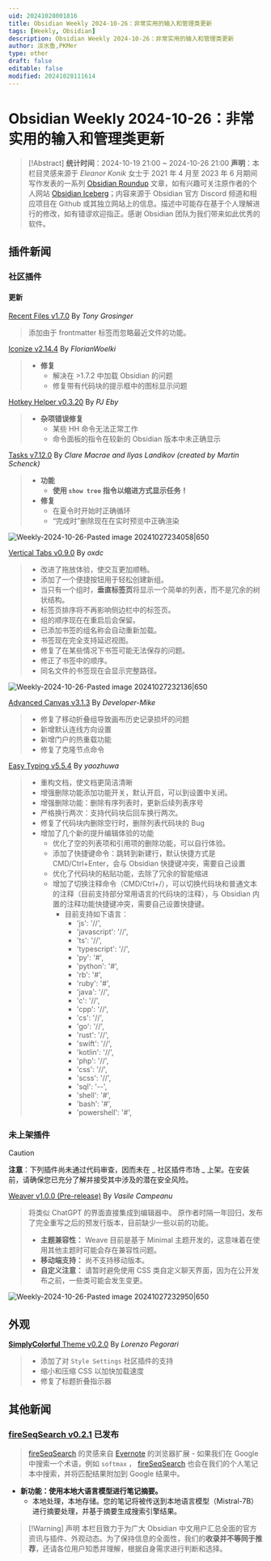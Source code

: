 ```yaml
---
uid: 20241028001816
title: Obsidian Weekly 2024-10-26：非常实用的输入和管理类更新
tags: [Weekly, Obsidian]
description: Obsidian Weekly 2024-10-26：非常实用的输入和管理类更新
author: 淡水鱼,PKMer
type: other
draft: false
editable: false
modified: 20241028111614
---
```


# Obsidian Weekly 2024-10-26：非常实用的输入和管理类更新

> [!Abstract]
> **统计时间**：2024-10-19 21:00 ~ 2024-10-26 21:00
> **声明**：本栏目灵感来源于 _Eleanor Konik_ 女士于 2021 年 4 月至 2023 年 6 月期间写作发表的一系列 [Obsidian Roundup](https://www.eleanorkonik.com/tag/roundup/) 文章，如有兴趣可关注原作者的个人网站 [Obsidian Iceberg](https://www.eleanorkonik.com/)；内容来源于 Obsidian 官方 Discord 频道和相应项目在 Github 或其独立网站上的信息。描述中可能存在基于个人理解进行的修改，如有错谬欢迎指正。感谢 Obsidian 团队为我们带来如此优秀的软件。

## 插件新闻

### 社区插件

#### 更新

[Recent Files v1.7.0](https://github.com/tgrosinger/recent-files-obsidian/releases/tag/1.7.0) By _Tony Grosinger_

> 添加由于 frontmatter 标签而忽略最近文件的功能。

[Iconize v2.14.4](https://github.com/FlorianWoelki/obsidian-iconize/releases/tag/2.14.4) By _FlorianWoelki_

> - **修复**
> 	- 解决在 >1.7.2 中加载 Obsidian 的问题
> 	- 修复带有代码块的提示框中的图标显示问题

[Hotkey Helper v0.3.20](https://github.com/pjeby/hotkey-helper/releases/tag/0.3.20) By _PJ Eby_

> - **杂项错误修复**
> 	- 某些 HH 命令无法正常工作
> 	- 命令面板的指令在较新的 Obsidian 版本中未正确显示

[Tasks v7.12.0](https://github.com/obsidian-tasks-group/obsidian-tasks/releases/tag/7.12.0) By _Clare Macrae and Ilyas Landikov (created by Martin Schenck)_

> - **功能**
> 	- **使用 `show tree` 指令以缩进方式显示任务！**
> - **修复**
> 	- 在夏令时开始时正确循环
> 	- “完成时”删除现在在实时预览中正确渲染

![Weekly-2024-10-26-Pasted image 20241027234058|650](https://cdn.pkmer.cn/images/Weekly-2024-10-26-Pasted%20image%2020241027234058.png!pkmer)

[Vertical Tabs v0.9.0](https://github.com/oxdc/obsidian-vertical-tabs/releases/tag/0.9.0) By _oxdc_

> - 改进了拖放体验，使交互更加顺畅。
> - 添加了一个便捷按钮用于轻松创建新组。
> - 当只有一个组时，**垂直标签页**将显示一个简单的列表，而不是冗余的树状结构。
> - 标签页排序将不再影响侧边栏中的标签页。
> - 组的顺序现在在重启后会保留。
> - 已添加书签的组名称会自动重新加载。
> - 书签现在完全支持延迟视图。
> - 修复了在某些情况下书签可能无法保存的问题。
> - 修正了书签中的顺序。
> - 同名文件的书签现在会显示完整路径。

![Weekly-2024-10-26-Pasted image 20241027232136|650](https://cdn.pkmer.cn/images/Weekly-2024-10-26-Pasted%20image%2020241027232136.png!pkmer)

[Advanced Canvas v3.1.3](https://github.com/Developer-Mike/obsidian-advanced-canvas/releases/tag/3.1.3) By _Developer-Mike_

> - 修复了移动折叠组导致画布历史记录损坏的问题
> - 新增默认连线方向设置
> - 新增门户的热重载功能
> - 修复了克隆节点命令

[Easy Typing v5.5.4](https://github.com/Yaozhuwa/easy-typing-obsidian/releases/tag/5.5.4) By _yaozhuwa_

> - 重构文档，使文档更简洁清晰
> - 增强删除功能添加功能开关，默认开启，可以到设置中关闭。
> - 增强删除功能：删除有序列表时，更新后续列表序号
> - 严格换行两次：支持代码块后回车换行两次。
> - 修复了代码块内删除空行时，删除列表代码块的 Bug
> - 增加了几个新的提升编辑体验的功能
>     - 优化了空的列表项和引用项的删除功能，可以自行体验。
>     - 添加了快捷键命令：跳转到新建行，默认快捷方式是 CMD/Ctrl+Enter，会与 Obsidian 快捷键冲突，需要自己设置
>     - 优化了代码块的粘贴功能，去除了冗余的智能缩进
>     - 增加了切换注释命令（CMD/Ctrl+/），可以切换代码块和普通文本的注释（目前支持部分常用语言的代码块的注释），与 Obsidian 内置的注释功能快捷键冲突，需要自己设置快捷键。
>         - 目前支持如下语言：
>             - 'js': '//',
>             - 'javascript': '//',
>             - 'ts': '//',
>             - 'typescript': '//',
>             - 'py': '#',
>             - 'python': '#',
>             - 'rb': '#',
>             - 'ruby': '#',
>             - 'java': '//',
>             - 'c': '//',
>             - 'cpp': '//',
>             - 'cs': '//',
>             - 'go': '//',
>             - 'rust': '//',
>             - 'swift': '//',
>             - 'kotlin': '//',
>             - 'php': '//',
>             - 'css': '//',
>             - 'scss': '//',
>             - 'sql': '--',
>             - 'shell': '#',
>             - 'bash': '#',
>             - 'powershell': '#',

### 未上架插件

> [!Caution]
> **注意**：下列插件尚未通过代码审查，因而未在 _ 社区插件市场 _ 上架。在安装前，请确保您已充分了解并接受其中涉及的潜在安全风险。

[Weaver v1.0.0 (Pre-release)](https://github.com/vasilecampeanu/obsidian-weaver/releases/tag/1.0.0) By _Vasile Campeanu_

> 将类似 ChatGPT 的界面直接集成到编辑器中。
> 原作者时隔一年回归，发布了完全重写之后的预发行版本，目前缺少一些以前的功能。
> - **主题兼容性：** Weave 目前是基于 Minimal 主题开发的，这意味着在使用其他主题时可能会存在兼容性问题。
> - **移动端支持：** 尚不支持移动版本。
> - **自定义注意：** 请暂时避免使用 CSS 类自定义聊天界面，因为在公开发布之前，一些类可能会发生变更。

![Weekly-2024-10-26-Pasted image 20241027232950|650](https://cdn.pkmer.cn/images/Weekly-2024-10-26-Pasted%20image%2020241027232950.png!pkmer)

## 外观

[**SimplyColorful** Theme v0.2.0](https://github.com/LorenzoPegorari/SimplyColorful/releases/tag/v0.2.0) By _Lorenzo Pegorari_

> - 添加了对 `Style Settings` 社区插件的支持
> - 缩小和压缩 CSS 以加快加载速度
> - 修复了标题折叠指示器

## 其他新闻

### [fireSeqSearch v0.2.1](https://github.com/Endle/fireSeqSearch/releases/tag/0.2.1) 已发布

> [fireSeqSearch](https://github.com/Endle/fireSeqSearch) 的灵感来自 [Evernote](https://evernote.com/) 的浏览器扩展 - 如果我们在 Google 中搜索一个术语，例如 `softmax` ， [fireSeqSearch](https://github.com/Endle/fireSeqSearch) 也会在我们的个人笔记本中搜索，并将匹配结果附加到 Google 结果中。

- **新功能：使用本地大语言模型进行笔记摘要。**
	- 本地处理，本地存储。您的笔记将被传送到本地语言模型（Mistral-7B）进行摘要处理，并基于摘要生成搜索引擎结果。

> [!Warning] 声明
> 本栏目致力于为广大 Obsidian 中文用户汇总全面的官方资讯与插件、外观动态。为了保持信息的全面性，我们的**收录并不等同于推荐**，还请各位用户知悉并理解，根据自身需求进行判断和选择。

